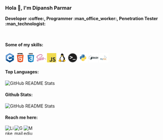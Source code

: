 ### Hola 👋, I'm Dipansh Parmar
<p><b>Developer :coffee:, Programmer :man_office_worker:, Penetration Tester :man_technologist:</b></p>

<br/>

#### Some of my skills:
<code><img height="30" src="https://raw.githubusercontent.com/github/explore/80688e429a7d4ef2fca1e82350fe8e3517d3494d/topics/cpp/cpp.png"></code>
<code><img height="30" src="https://raw.githubusercontent.com/github/explore/80688e429a7d4ef2fca1e82350fe8e3517d3494d/topics/html/html.png"></code>
<code><img height="30" src="https://raw.githubusercontent.com/github/explore/80688e429a7d4ef2fca1e82350fe8e3517d3494d/topics/css/css.png"></code>
<code><img height="30" src="https://raw.githubusercontent.com/github/explore/80688e429a7d4ef2fca1e82350fe8e3517d3494d/topics/sass/sass.png"></code>
<code><img height="30" src="https://raw.githubusercontent.com/github/explore/80688e429a7d4ef2fca1e82350fe8e3517d3494d/topics/javascript/javascript.png"></code>
<code><img height="30" src="https://raw.githubusercontent.com/github/explore/80688e429a7d4ef2fca1e82350fe8e3517d3494d/topics/linux/linux.png"></code>
<code><img height="30" src="https://raw.githubusercontent.com/github/explore/80688e429a7d4ef2fca1e82350fe8e3517d3494d/topics/terminal/terminal.png"></code>
<code><img height="30" src="https://raw.githubusercontent.com/github/explore/80688e429a7d4ef2fca1e82350fe8e3517d3494d/topics/python/python.png"></code>
<code><img height="30" src="https://raw.githubusercontent.com/github/explore/80688e429a7d4ef2fca1e82350fe8e3517d3494d/topics/bash/bash.png"></code>
<code><img height="30" src="https://raw.githubusercontent.com/github/explore/80688e429a7d4ef2fca1e82350fe8e3517d3494d/topics/mysql/mysql.png"></code>
<br/>
#### Top Languages:
<img align="center" src="https://github-readme-stats.vercel.app/api/top-langs/?username=dipanshparmar&layout=compact&hide=html&theme=radical" alt="GitHub README Stats" />

#### Github Stats:
<img align="center" src="https://github-readme-stats.vercel.app/api?username=dipanshparmar&show_icons=true&theme=radical" alt="GitHub README Stats" />

<br/>

#### Reach me here:
<a href="https://www.linkedin.com/in/dipansh-parmar-346774181/" target="_blank">   
  <img align="left" src="https://cdn.jsdelivr.net/npm/simple-icons@3.0.1/icons/linkedin.svg" alt="LinkedIn icon" height="30" width="30" />
</a>
<a href="mailto:dipanshparmar870@gmail.com">   
  <img align="left" src="https://cdn.jsdelivr.net/npm/simple-icons@3.0.1/icons/gmail.svg" alt="Gmail icon" height="30" width="30" />
</a> 
<a href="https://medium.com/@dipanshparmar870" target="_blank">   
  <img align="left" src="https://cdn.jsdelivr.net/npm/simple-icons@3.0.1/icons/medium.svg" alt="Medium icon" height="30" width="30" />
</a>
